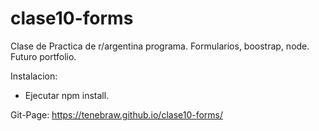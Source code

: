 # clase10-forms
Clase de Practica de r/argentina programa. Formularios, boostrap, node. Futuro portfolio.

Instalacion: 
- Ejecutar npm install.


Git-Page: https://tenebraw.github.io/clase10-forms/
